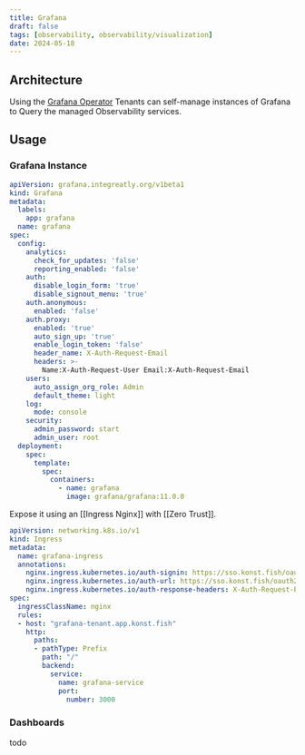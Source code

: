```yaml
---
title: Grafana
draft: false
tags: [observability, observability/visualization]
date: 2024-05-18
---
```


## Architecture

Using the [Grafana Operator](https://grafana.github.io/grafana-operator/) Tenants can self-manage instances of Grafana to Query the managed Observability services. 

## Usage

### Grafana Instance

```yaml
apiVersion: grafana.integreatly.org/v1beta1
kind: Grafana
metadata:
  labels:
    app: grafana
  name: grafana
spec:
  config:
    analytics:
      check_for_updates: 'false'
      reporting_enabled: 'false'
    auth:
      disable_login_form: 'true'
      disable_signout_menu: 'true'
    auth.anonymous:
      enabled: 'false'
    auth.proxy:
      enabled: 'true'
      auto_sign_up: 'true'
      enable_login_token: 'false'
      header_name: X-Auth-Request-Email
      headers: >-
        Name:X-Auth-Request-User Email:X-Auth-Request-Email
    users:
      auto_assign_org_role: Admin
      default_theme: light
    log:
      mode: console
    security:
      admin_password: start
      admin_user: root
  deployment:
    spec:
      template:
        spec:
          containers:
            - name: grafana
              image: grafana/grafana:11.0.0
```

Expose it using an [[Ingress Nginx]] with [[Zero Trust]].

```yaml
apiVersion: networking.k8s.io/v1
kind: Ingress
metadata:
  name: grafana-ingress
  annotations:
    nginx.ingress.kubernetes.io/auth-signin: https://sso.konst.fish/oauth2/start?rd=$scheme://$host$request_uri
    nginx.ingress.kubernetes.io/auth-url: https://sso.konst.fish/oauth2/auth
    nginx.ingress.kubernetes.io/auth-response-headers: X-Auth-Request-Email,X-Auth-Request-Groups,X-Auth-Request-User
spec:
  ingressClassName: nginx
  rules:
  - host: "grafana-tenant.app.konst.fish"
    http:
      paths:
      - pathType: Prefix
        path: "/"
        backend:
          service:
            name: grafana-service
            port:
              number: 3000
```

### Dashboards

todo

```yaml

```